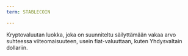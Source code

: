 ```yaml
---
term: STABLECOIN

---
```

Kryptovaluutan luokka, joka on suunniteltu säilyttämään vakaa arvo suhteessa viiteomaisuuteen, usein fiat-valuuttaan, kuten Yhdysvaltain dollariin.